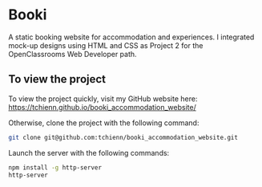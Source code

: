 # Booki

A static booking website for accommodation and experiences. I integrated mock-up designs using HTML and CSS as Project 2 for the OpenClassrooms Web Developer path. 

## To view the project

To view the project quickly, visit my GitHub website here: https://tchienn.github.io/booki_accommodation_website/

Otherwise, clone the project with the following command:

```bash
git clone git@github.com:tchienn/booki_accommodation_website.git
```

Launch the server with the following commands:
```bash
npm install -g http-server
http-server
```

